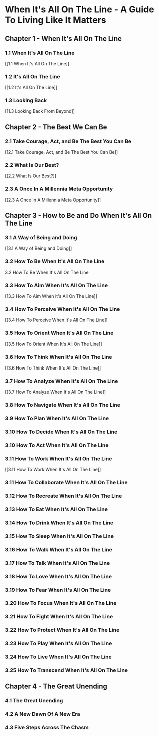 # When It's All On The Line - A Guide To Living Like It Matters

## Chapter 1 - When It's All On The Line

### 1.1 When It's All On The Line

[[1.1 When It's All On The Line]]   

### 1.2 It's All On The Line

[[1.2 It's All On The Line]]   

### 1.3 Looking Back

[[1.3 Looking Back From Beyond]]  

## Chapter 2 - The Best We Can Be

### 2.1 Take Courage, Act, and Be The Best You Can Be

[[2.1 Take Courage, Act, and Be The Best You Can Be]]  

### 2.2 What Is Our Best?

[[2.2 What Is Our Best?]]  

### 2.3 A Once In A Millennia Meta Opportunity 

[[2.3 A Once In A Millennia Meta Opportunity]]  

## Chapter 3 - How to Be and Do When It's All On The Line 

### 3.1 A Way of Being and Doing

[[3.1 A Way of Being and Doing]]

### 3.2 How To Be When It's All On The Line

3.2 How To Be When It's All On The Line

### 3.3 How To Aim When It's All On The Line

[[3.3 How To Aim When it's All On The Line]]  

### 3.4 How To Perceive When It's All On The Line 

[[3.4 How To Perceive When It's All On The Line]]  

### 3.5 How To Orient When It's All On The Line 

[[3.5 How To Orient When It's All On The Line]]

### 3.6 How To Think When It's All On The Line 

[[3.6 How To Think When It's All On The Line]] 

### 3.7 How To Analyze When It's All On The Line 

[[3.7 How To Analyze When It's All On The Line]] 

### 3.8 How To Navigate When It's All On The Line 

### 3.9 How To Plan When It's All On The Line  

### 3.10 How To Decide When It's All On The Line

### 3.10 How To Act When It's All On The Line 

### 3.11 How To Work When It's All On The Line

[[3.11 How To Work When It's All On The Line]] 

### 3.11 How To Collaborate When It's All On The Line

### 3.12 How To Recreate When It's All On The Line

### 3.13 How To Eat When It's All On The Line

### 3.14 How To Drink When It's All On The Line

### 3.15 How To Sleep When It's All On The Line 

### 3.16 How To Walk When It's All On The Line 

### 3.17 How To Talk When It's All On The Line

### 3.18 How To Love When It's All On The Line

### 3.19 How To Fear When It's All On The Line

### 3.20 How To Focus When It's All On The Line

### 3.21 How To Fight When It's All On The Line

### 3.22 How To Protect When It's All On The Line

### 3.23 How To Play When It's All On The Line

### 3.24 How To Live When It's All On The Line

### 3.25 How To Transcend When It's All On The Line 

## Chapter 4 - The Great Unending 

### 4.1 The Great Unending 

### 4.2 A New Dawn Of A New Era 

### 4.3 Five Steps Across The Chasm 

